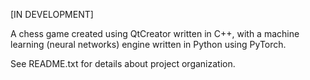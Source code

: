 [IN DEVELOPMENT]  
  
A chess game created using QtCreator written in C++, with a machine learning (neural networks) engine written in Python using PyTorch. 

See README.txt for details about project organization.
